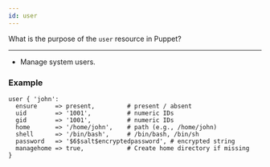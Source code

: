 ```yaml
---
id: user
---
```


What is the purpose of the `user` resource in Puppet?

---

- Manage system users.

### Example

```puppet
user { 'john':
  ensure     => present,         # present / absent
  uid        => '1001',          # numeric IDs
  gid        => '1001',          # numeric IDs
  home       => '/home/john',    # path (e.g., /home/john)
  shell      => '/bin/bash',     # /bin/bash, /bin/sh
  password   => '$6$salt$encryptedpassword', # encrypted string
  managehome => true,            # Create home directory if missing
}
```
